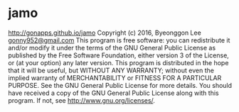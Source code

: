 # jamo
http://gonapps.github.io/jamo
Copyright (c) 2016, Byeonggon Lee gonny952@gmail.com 
This program is free software: you can redistribute it and/or modify it under the terms of the GNU General Public License as published by the Free Software Foundation, either version 3 of the License, or (at your option) any later version. 
This program is distributed in the hope that it will be useful, but WITHOUT ANY WARRANTY; without even the implied warranty of MERCHANTABILITY or FITNESS FOR A PARTICULAR PURPOSE. See the GNU General Public License for more details. 
You should have received a copy of the GNU General Public License along with this program. If not, see http://www.gnu.org/licenses/.

